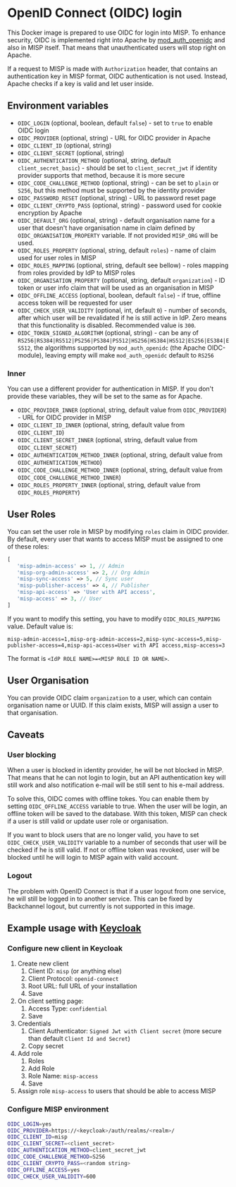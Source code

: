 # OpenID Connect (OIDC) login

This Docker image is prepared to use OIDC for login into MISP. To enhance security, OIDC is implemented right into Apache by [mod_auth_openidc](https://github.com/OpenIDC/mod_auth_openidc)
and also in MISP itself. That means that unauthenticated users will stop right on Apache.

If a request to MISP is made with `Authorization` header, that contains an authentication key in MISP format,
OIDC authentication is not used. Instead, Apache checks if a key is valid and let user inside.

## Environment variables

* `OIDC_LOGIN` (optional, boolean, default `false`) - set to `true` to enable OIDC login
* `OIDC_PROVIDER` (optional, string) - URL for OIDC provider in Apache
* `OIDC_CLIENT_ID` (optional, string)
* `OIDC_CLIENT_SECRET` (optional, string)
* `OIDC_AUTHENTICATION_METHOD` (optional, string, default `client_secret_basic`) - should be set to `client_secret_jwt` if identity provider supports that method, because it is more secure
* `OIDC_CODE_CHALLENGE_METHOD` (optional, string) - can be set to `plain` or `S256`, but this method must be supported by the identity provider
* `OIDC_PASSWORD_RESET` (optional, string) - URL to password reset page
* `OIDC_CLIENT_CRYPTO_PASS` (optional, string) - password used for cookie encryption by Apache
* `OIDC_DEFAULT_ORG` (optional, string) - default organisation name for a user that doesn't have organisation name in claim defined by `OIDC_ORGANISATION_PROPERTY` variable. If not provided `MISP_ORG` will be used.
* `OIDC_ROLES_PROPERTY` (optional, string, default `roles`) - name of claim used for user roles in MISP
* `OIDC_ROLES_MAPPING` (optional, string, default see bellow) - roles mapping from roles provided by IdP to MISP roles
* `OIDC_ORGANISATION_PROPERTY` (optional, string, default `organization`) - ID token or user info claim that will be used as an organisation in MISP
* `OIDC_OFFLINE_ACCESS` (optional, boolean, default `false`) - if true, offline access token will be requested for user
* `OIDC_CHECK_USER_VALIDITY` (optional, int, default `0`) - number of seconds, after which user will be revalidated if he is still active in IdP. Zero means that this functionality is disabled. Recommended value is `300`.
* `OIDC_TOKEN_SIGNED_ALGORITHM` (optional, string) - can be any of `RS256|RS384|RS512|PS256|PS384|PS512|HS256|HS384|HS512|ES256|ES384|ES512`, the algorithms supported by `mod_auth_openidc` (the Apache OIDC-module), leaving empty will make `mod_auth_openidc` default to `RS256` 

### Inner

You can use a different provider for authentication in MISP. If you don't provide these variables, they will be set to the same as for Apache.

* `OIDC_PROVIDER_INNER` (optional, string, default value from `OIDC_PROVIDER`) - URL for OIDC provider in MISP
* `OIDC_CLIENT_ID_INNER` (optional, string, default value from `OIDC_CLIENT_ID`)
* `OIDC_CLIENT_SECRET_INNER` (optional, string, default value from `OIDC_CLIENT_SECRET`)
* `OIDC_AUTHENTICATION_METHOD_INNER` (optional, string, default value from `OIDC_AUTHENTICATION_METHOD`)
* `OIDC_CODE_CHALLENGE_METHOD_INNER` (optional, string, default value from `OIDC_CODE_CHALLENGE_METHOD_INNER`)
* `OIDC_ROLES_PROPERTY_INNER` (optional, string, default value from `OIDC_ROLES_PROPERTY`)

## User Roles

You can set the user role in MISP by modifying `roles` claim in OIDC provider. By default, every user that wants to access
MISP must be assigned to one of these roles:

```php
[
   'misp-admin-access' => 1, // Admin
   'misp-org-admin-access' => 2, // Org Admin
   'misp-sync-access' => 5, // Sync user
   'misp-publisher-access' => 4, // Publisher
   'misp-api-access' => 'User with API access',
   'misp-access' => 3, // User
]
```

If you want to modify this setting, you have to modify `OIDC_ROLES_MAPPING` value. Default value is:

```
misp-admin-access=1,misp-org-admin-access=2,misp-sync-access=5,misp-publisher-access=4,misp-api-access=User with API access,misp-access=3
```

The format is `<IdP ROLE NAME>=<MISP ROLE ID OR NAME>`.

## User Organisation

You can provide OIDC claim `organization` to a user, which can contain organisation name or UUID. If this claim exists,
MISP will assign a user to that organisation.

## Caveats

### User blocking

When a user is blocked in identity provider, he will be not blocked in MISP. That means that he can not login to login, but
an API authentication key will still work and also notification e-mail will be still sent to his e-mail address.

To solve this, OIDC comes with offline tokes. You can enable them by setting `OIDC_OFFLINE_ACCESS` variable to true. 
When the user will  be login, an offline token will be saved to the database. With this token, MISP can check if 
a user is still valid or update user role or organisation.

If you want to block users that are no longer valid, you have to set `OIDC_CHECK_USER_VALIDITY` variable to a number
of seconds that user will be checked if he is still valid. If not or offline token was revoked, user will be blocked until
he will login to MISP again with valid account. 

### Logout

The problem with OpenID Connect is that if a user logout from one service, he will still be logged in to another service.
This can be fixed by Backchannel logout, but currently is not supported in this image.

## Example usage with [Keycloak](https://www.keycloak.org)

### Configure new client in Keycloak

1) Create new client
   1) Client ID: `misp` (or anything else)
   2) Client Protocol: `openid-connect`
   3) Root URL: full URL of your installation
   4) Save
2) On client setting page:
   1) Access Type: `confidential`
   2) Save
3) Credentials
   1) Client Authenticator: `Signed Jwt with Client secret` (more secure than default `Client Id and Secret`)
   2) Copy secret
4) Add role
   1) Roles
   2) Add Role
   3) Role Name: `misp-access`
   4) Save
5) Assign role `misp-access` to users that should be able to access MISP

### Configure MISP environment

```bash
OIDC_LOGIN=yes
OIDC_PROVIDER=https://<keycloak>/auth/realms/<realm>/
OIDC_CLIENT_ID=misp
OIDC_CLIENT_SECRET=<client_secret>
OIDC_AUTHENTICATION_METHOD=client_secret_jwt
OIDC_CODE_CHALLENGE_METHOD=S256
OIDC_CLIENT_CRYPTO_PASS=<random string>
OIDC_OFFLINE_ACCESS=yes
OIDC_CHECK_USER_VALIDITY=600
```
